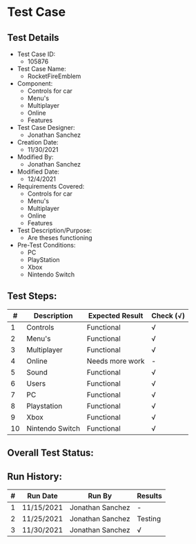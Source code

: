 # Test Case 

## Test Details

* Test Case ID:
  * 105876
* Test Case Name:
  * RocketFireEmblem
* Component: 
  * Controls for car
  * Menu's
  * Multiplayer
  * Online
  * Features
* Test Case Designer:
  * Jonathan Sanchez
* Creation Date:
  * 11/30/2021
* Modified By:
  * Jonathan Sanchez
* Modified Date:
  * 12/4/2021
* Requirements Covered:
  * Controls for car
  * Menu's
  * Multiplayer
  * Online
  * Features
* Test Description/Purpose:
  * Are theses functioning
* Pre-Test Conditions:
  * PC
  * PlayStation
  * Xbox
  * Nintendo Switch
## Test Steps: 
| # | Description | Expected Result | Check (√) |
| --- | --- | --- | --- |
| 1 |Controls |Functional|√ |			
| 2 |Menu's |Functional |√ |			
| 3 |Multiplayer |Functional |√ |			
| 4 |Online |Needs more work |- |			
| 5 |Sound |Functional |√ |			
| 6 |Users |Functional |√ |			
| 7 |PC |Functional |√ |			
| 8 |Playstation |Functional |√ |			
| 9 |Xbox |Functional |√ |			
| 10 |Nintendo Switch |Functional |√ |			

## Overall Test Status:



## Run History:
| # |	Run Date |	Run By |	Results |
| --- | --- | --- | --- |
| 1 |11/15/2021 |Jonathan Sanchez |- |			
| 2 |11/25/2021 |Jonathan Sanchez |Testing|			
| 3 |11/30/2021 |Jonathan Sanchez |√ |			

